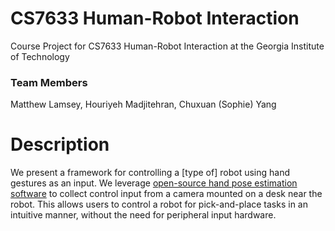 # CS7633 Human-Robot Interaction

Course Project for CS7633 Human-Robot Interaction at the Georgia Institute of Technology

### Team Members
Matthew Lamsey, Houriyeh Madjitehran, Chuxuan (Sophie) Yang

# Description

We present a framework for controlling a [type of] robot using hand gestures as an input. We leverage [open-source hand pose estimation software](https://google.github.io/mediapipe/) to collect control input from a camera mounted on a desk near the robot. This allows users to control a robot for pick-and-place tasks in an intuitive manner, without the need for peripheral input hardware.
